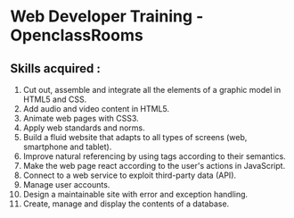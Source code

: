 # Web Developer Training - OpenclassRooms

## Skills acquired :
1. Cut out, assemble and integrate all the elements of a graphic model in HTML5 and CSS.
2. Add audio and video content in HTML5.
3. Animate web pages with CSS3.
4. Apply web standards and norms.
5. Build a fluid website that adapts to all types of screens (web, smartphone and tablet).
6. Improve natural referencing by using tags according to their semantics.
7. Make the web page react according to the user's actions in JavaScript.
8. Connect to a web service to exploit third-party data (API).
9. Manage user accounts.
10. Design a maintainable site with error and exception handling.
11. Create, manage and display the contents of a database.